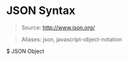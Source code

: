 # JSON Syntax

> Source: http://www.json.org/

> Aliases: json, javascript-object-notation

$ JSON Object
